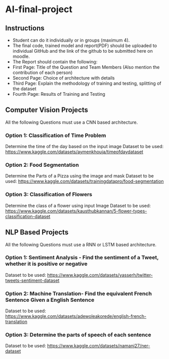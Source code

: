 # AI-final-project

## Instructions

* Student can do it individually or in groups (maximum 4). 
* The final code, trained model and report(PDF) should be uploaded to individual GitHub and the link of the github to be submitted here on moodle.
* The Report should contain the following:
*  First Page: Title of the Question and Team Members (Also mention the contribution of each person)
*  Second Page: Choice of architecture with details 
*  Third Page: Explain the methodology of training and testing, splitting of the dataset
*  Fourth Page: Results of Training and Testing

## Computer Vision Projects
All the following Questions must use a CNN based architecture.

### Option 1: Classification of Time Problem
Determine the time of the day based on the input image
Dataset to be used: https://www.kaggle.com/datasets/aymenkhouja/timeofdaydataset

### Option 2: Food Segmentation
Determine the Parts of a Pizza using the image and mask
Dataset to be used: https://www.kaggle.com/datasets/trainingdatapro/food-segmentation

### Option 3: Classification of Flowers
Determine the class of a flower using input Image
Dataset to be used: https://www.kaggle.com/datasets/kausthubkannan/5-flower-types-classification-dataset

## NLP Based Projects
All the following Questions must use a RNN or LSTM based architecture.

### Option 1: Sentiment Analysis - Find the sentiment of a Tweet, whether it is positive or negative
Dataset to be used: https://www.kaggle.com/datasets/yasserh/twitter-tweets-sentiment-dataset

### Option 2: Machine Translation- Find the equivalent French Sentence Given a English Sentence
Dataset to be used: https://www.kaggle.com/datasets/adewoleakorede/english-french-translation

### Option 3: Determine the parts of speech of each sentence
Dataset to be used: https://www.kaggle.com/datasets/namanj27/ner-dataset
